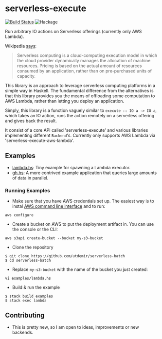 # serverless-execute

[![Build Status](https://travis-ci.org/utdemir/serverless-batch.svg?branch=master)](https://travis-ci.org/utdemir/serverless-batch) ![Hackage](https://img.shields.io/hackage/v/serverless-execute.svg)

Run arbitrary IO actions on Serverless offerings (currently only AWS Lambda).

Wikipedia [says](https://en.wikipedia.org/wiki/Serverless_computing):

> Serverless computing is a cloud-computing execution model in which the cloud provider dynamically manages the allocation of machine resources. Pricing is based on the actual amount of resources consumed by an application, rather than on pre-purchased units of capacity.

This library is an approach to leverage serverless computing platforms in a simple way in Haskell. The fundamental difference from the alternatives is that this library provides you the means of offloading some computation to AWS Lambda, rather than letting you deploy an application.

Simply, this library is a function vaguely similar to `execute :: IO a -> IO a`, which takes an IO action, runs the action remotely on a serverless offering and gives back the result.

It consist of a core API called 'serverless-execute' and various libraries implementing different `Backend`'s. Currently only supports AWS Lambda via 'serverless-execute-aws-lambda'.

## Examples

* [lambda.hs](https://github.com/utdemir/serverless-batch/blob/master/examples/lambda.hs): Tiny example for spawning a Lambda executor.
* [gh.hs](https://github.com/utdemir/serverless-batch/blob/master/examples/gh.hs): A more contrived example application that queries large amounts of data in parallel.

### Running Examples

* Make sure that you have AWS credentials set up. The easiest way is to instal [AWS command line interface](https://aws.amazon.com/cli/) and to run:

```
aws configure
```

* Create a bucket on AWS to put the deployment artifact in. You can use the console or the CLI:

```
aws s3api create-bucket --bucket my-s3-bucket
```

* Clone the repository

```
$ git clone https://github.com/utdemir/serverless-batch
$ cd serverless-batch
```

* Replace `my-s3-bucket` with the name of the bucket you just created:

```
vi examples/lambda.hs
```

* Build & run the example

```
$ stack build examples
$ stack exec lambda
```

## Contributing

* This is pretty new, so I am open to ideas, improvements or new backends.

